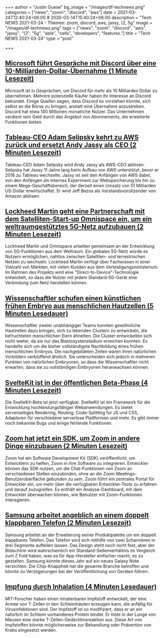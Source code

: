 +++
author = "Justin Guese"
bg_image = "/images/df-technews.png"
categories = ["news", "zoom", "discord", "aws"]
date = 2021-03-24T12:40:24+06:00 # 2020-03-14T15:40:24+06:00
description = "Tech NEWS 2021-03-24 - Themen: zoom, discord, aws, jassy, (2, 5g"
image = "/images/df-technews.png"
tags = ["news", "zoom", "discord", "aws", "jassy", "(2", "5g", "able", "cells", "developers", "features."]
title = "Tech NEWS 2021-03-24"
type = "post"

+++

## [Microsoft führt Gespräche mit Discord über eine 10-Milliarden-Dollar-Übernahme (1 Minute Lesezeit)](https://www.theverge.com/2021/3/22/22345792/microsoft-discord-acquisition-report-10-billion)

 Microsoft ist in Gesprächen, um Discord für mehr als 10 Milliarden Dollar zu übernehmen. Mehrere potenzielle Käufer haben ihr Interesse an Discord bekundet. Einige Quellen sagen, dass Discord es vorziehen könnte, sich selbst an die Börse zu bringen, anstatt eine Übernahme anzustreben. Discord hat etwa 140 Millionen monatliche Nutzer. Das Unternehmen verdient sein Geld durch das Angebot von Abonnements, die erweiterte Funktionen bieten.

## [Tableau-CEO Adam Selipsky kehrt zu AWS zurück und ersetzt Andy Jassy als CEO (2 Minuten Lesezeit)](https://techcrunch.com/2021/03/23/tableau-ceo-adam-selipsky-is-returning-to-aws-to-replace-andy-jassy-as-ceo/)

 Tableau-CEO Adam Selipsky wird Andy Jassy als AWS-CEO ablösen. Selipsky hat Jassy 11 Jahre lang beim Aufbau von AWS unterstützt, bevor er 2016 zu Tableau wechselte. Jassy ist seit den Anfängen von AWS dabei, von den Anfängen als internes Experiment zur Webspeicherung bis hin zu einem Mega-Geschäftsbereich, der derzeit einen Umsatz von 51 Milliarden US-Dollar erwirtschaftet. Er wird Jeff Bezos als Vorstandsvorsitzender von Amazon ablösen.

## [Lockheed Martin geht eine Partnerschaft mit dem Satelliten-Start-up Omnispace ein, um ein weltraumgestütztes 5G-Netz aufzubauen (2 Minuten Lesezeit)](https://www.cnbc.com/2021/03/23/lockheed-martin-partners-with-omnispace-for-satellite-5g-network.html)

 Lockheed Martin und Omnispace arbeiten gemeinsam an der Entwicklung von 5G-Funktionen aus dem Weltraum. Ein globales 5G-Netz würde es Nutzern ermöglichen, nahtlos zwischen Satelliten- und terrestrischen Netzen zu wechseln. Lockheed Martin verfügt über Fachwissen in einer Vielzahl von Märkten, mit vielen Kunden aus dem Verteidigungsministerium. Im Rahmen des Projekts wird eine "Direct-to-Device"-Technologie entwickelt, so dass die Nutzer mit jedem Standard-5G-Gerät eine Verbindung zum Netz herstellen können.

## [Wissenschaftler schufen einen künstlichen frühen Embryo aus menschlichen Hautzellen (5 Minuten Lesedauer)](https://singularityhub.com/2021/03/23/scientists-created-an-artificial-early-embryo-from-human-skin-cells/)

 Wissenschaftler zweier unabhängiger Teams konnten gewöhnliche Hautzellen dazu bringen, sich zu lebenden Clustern zu entwickeln, die befruchteten menschlichen Eiern ähnelten. Die Cluster entwickelten sich nicht weiter, da sie nur das Blastozystenstadium erreichen konnten. Es handelte sich um die bisher vollständigste Nachbildung eines frühen menschlichen Embryos. Die nachgebildeten Zellen waren ihren natürlichen Vorbildern verblüffend ähnlich. Sie unterscheiden sich jedoch in mehreren Punkten von natürlichen Embryonen, so dass die Wissenschaftler nicht erwarten, dass sie zu vollständigen Embryonen heranwachsen können.

## [SvelteKit ist in der öffentlichen Beta-Phase (4 Minuten Lesezeit)](https://svelte.dev/blog/sveltekit-beta)

 Die SvelteKit-Beta ist jetzt verfügbar. SvelteKit ist ein Framework für die Entwicklung hochleistungsfähiger Webanwendungen. Es bietet serverseitiges Rendering, Routing, Code-Splitting für JS und CSS, Adaptoren für verschiedene serverlose Plattformen und mehr. Es gibt immer noch bekannte Bugs und einige fehlende Funktionen.

## [Zoom hat jetzt ein SDK, um Zoom in andere Dinge einzubauen (2 Minuten Lesezeit)](https://www.theverge.com/2021/3/23/22347023/zoom-sdk-developers-announced-apps-audio-video-features-software)

 Zoom hat ein Software Development Kit (SDK) veröffentlicht, um Entwicklern zu helfen, Zoom in ihre Software zu integrieren. Entwickler können das SDK nutzen, um die Chat-Funktionen von Zoom an verschiedenen Stellen einzubinden, ohne an die Zoom Meetings-Benutzeroberfläche gebunden zu sein. Zoom führt ein zentrales Portal für Entwickler ein, um mehr über die verfügbaren Entwickler-Tools zu erfahren und darauf zuzugreifen. Es enthält ein Analyse-Dashboard, mit dem Entwickler überwachen können, wie Benutzer mit Zoom-Funktionen interagieren.

## [Samsung arbeitet angeblich an einem doppelt klappbaren Telefon (2 Minuten Lesezeit)](https://www.theverge.com/2021/3/22/22344974/samsung-double-fold-phone-design-chip-shortage)

 Samsung arbeitet an der Erweiterung seiner Produktpalette um ein doppelt klappbares Telefon. Das Telefon wird sich mithilfe von zwei Scharnieren in drei Segmente aufteilen lassen. Das Design steht noch nicht fest, aber der Bildschirm wird wahrscheinlich ein Standard-Seitenverhältnis im Vergleich zum Z Fold haben, was es für App-Hersteller einfacher macht, es zu gestalten. Samsung könnte dieses Jahr auf ein neues Galaxy Note verzichten. Die Chip-Knappheit hat die gesamte Branche betroffen und könnte zu Verzögerungen bei der Veröffentlichung von Geräten führen.

## [Impfung durch Inhalation (4 Minuten Lesedauer)](https://news.mit.edu/2021/vaccination-inhalation-0319)

 MIT-Forscher haben einen inhalierbaren Impfstoff entwickelt, der eine Armee von T-Zellen in den Schleimhäuten erzeugen kann, die anfällig für Virusinfektionen sind. Der Impfstoff ist so modifiziert, dass er an ein natürlich im Schleim vorhandenes Protein bindet. Er löste in der Lunge von Mäusen eine starke T-Zellen-Gedächtnisreaktion aus. Diese Art von Impfstoffen könnte möglicherweise zur Behandlung oder Prävention von Krebs eingesetzt werden.

